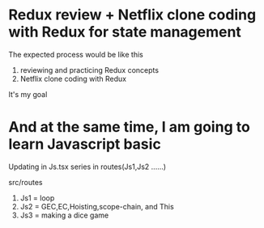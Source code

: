 # Redux review + Netflix clone coding with Redux for state management

The expected process would be like this

1. reviewing and practicing Redux concepts
2. Netflix clone coding with Redux

It's my goal

# And at the same time, I am going to learn Javascript basic

Updating in Js.tsx series in routes(Js1,Js2 ......)

src/routes

1. Js1 = loop
2. Js2 = GEC,EC,Hoisting,scope-chain, and This
3. Js3 = making a dice game
